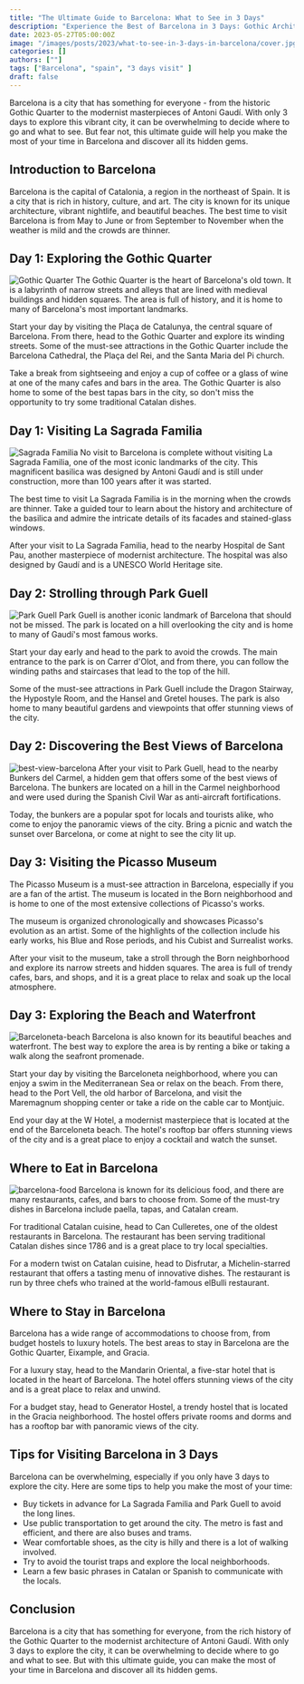 ```yaml
---
title: "The Ultimate Guide to Barcelona: What to See in 3 Days"
description: "Experience the Best of Barcelona in 3 Days: Gothic Architecture, Gaudí's Legacy, and More! Uncover the treasures of Barcelona with our curated 3-day itinerary. Wander through the winding streets of the Gothic Quarter, marvel at the architectural wonders crafted by Antoni Gaudí, and delve into the city's unique charm. Get ready for an unforgettable adventure in Barcelona"
date: 2023-05-27T05:00:00Z
image: "/images/posts/2023/what-to-see-in-3-days-in-barcelona/cover.jpg"
categories: []
authors: [""]
tags: ["Barcelona", "spain", "3 days visit" ]
draft: false
---
```

Barcelona is a city that has something for everyone - from the historic Gothic Quarter to the modernist masterpieces of Antoni Gaudí. With only 3 days to explore this vibrant city, it can be overwhelming to decide where to go and what to see. But fear not, this ultimate guide will help you make the most of your time in Barcelona and discover all its hidden gems.

## Introduction to Barcelona

Barcelona is the capital of Catalonia, a region in the northeast of Spain. It is a city that is rich in history, culture, and art. The city is known for its unique architecture, vibrant nightlife, and beautiful beaches. The best time to visit Barcelona is from May to June or from September to November when the weather is mild and the crowds are thinner.

## Day 1: Exploring the Gothic Quarter
![Gothic Quarter](/images/posts/2023/what-to-see-in-3-days-in-barcelona/Gothic-Quarter.jpg)
The Gothic Quarter is the heart of Barcelona's old town. It is a labyrinth of narrow streets and alleys that are lined with medieval buildings and hidden squares. The area is full of history, and it is home to many of Barcelona's most important landmarks.

Start your day by visiting the Plaça de Catalunya, the central square of Barcelona. From there, head to the Gothic Quarter and explore its winding streets. Some of the must-see attractions in the Gothic Quarter include the Barcelona Cathedral, the Plaça del Rei, and the Santa Maria del Pi church.

Take a break from sightseeing and enjoy a cup of coffee or a glass of wine at one of the many cafes and bars in the area. The Gothic Quarter is also home to some of the best tapas bars in the city, so don't miss the opportunity to try some traditional Catalan dishes.

## Day 1: Visiting La Sagrada Familia
![Sagrada Familia](/images/posts/2023/what-to-see-in-3-days-in-barcelona/Sagrada-Familia.jpg)
No visit to Barcelona is complete without visiting La Sagrada Familia, one of the most iconic landmarks of the city. This magnificent basilica was designed by Antoni Gaudí and is still under construction, more than 100 years after it was started.

The best time to visit La Sagrada Familia is in the morning when the crowds are thinner. Take a guided tour to learn about the history and architecture of the basilica and admire the intricate details of its facades and stained-glass windows.

After your visit to La Sagrada Familia, head to the nearby Hospital de Sant Pau, another masterpiece of modernist architecture. The hospital was also designed by Gaudí and is a UNESCO World Heritage site.

## Day 2: Strolling through Park Guell
![Park Guell](/images/posts/2023/what-to-see-in-3-days-in-barcelona/Park-Guell.jpg)
Park Guell is another iconic landmark of Barcelona that should not be missed. The park is located on a hill overlooking the city and is home to many of Gaudí's most famous works.

Start your day early and head to the park to avoid the crowds. The main entrance to the park is on Carrer d'Olot, and from there, you can follow the winding paths and staircases that lead to the top of the hill.

Some of the must-see attractions in Park Guell include the Dragon Stairway, the Hypostyle Room, and the Hansel and Gretel houses. The park is also home to many beautiful gardens and viewpoints that offer stunning views of the city.

## Day 2: Discovering the Best Views of Barcelona
![best-view-barcelona](/images/posts/2023/what-to-see-in-3-days-in-barcelona/best-view-barcelona.jpg)
After your visit to Park Guell, head to the nearby Bunkers del Carmel, a hidden gem that offers some of the best views of Barcelona. The bunkers are located on a hill in the Carmel neighborhood and were used during the Spanish Civil War as anti-aircraft fortifications.

Today, the bunkers are a popular spot for locals and tourists alike, who come to enjoy the panoramic views of the city. Bring a picnic and watch the sunset over Barcelona, or come at night to see the city lit up.

## Day 3: Visiting the Picasso Museum
The Picasso Museum is a must-see attraction in Barcelona, especially if you are a fan of the artist. The museum is located in the Born neighborhood and is home to one of the most extensive collections of Picasso's works.

The museum is organized chronologically and showcases Picasso's evolution as an artist. Some of the highlights of the collection include his early works, his Blue and Rose periods, and his Cubist and Surrealist works.

After your visit to the museum, take a stroll through the Born neighborhood and explore its narrow streets and hidden squares. The area is full of trendy cafes, bars, and shops, and it is a great place to relax and soak up the local atmosphere.

## Day 3: Exploring the Beach and Waterfront
![Barceloneta-beach](/images/posts/2023/what-to-see-in-3-days-in-barcelona/Barceloneta-beach.jpg)
Barcelona is also known for its beautiful beaches and waterfront. The best way to explore the area is by renting a bike or taking a walk along the seafront promenade.

Start your day by visiting the Barceloneta neighborhood, where you can enjoy a swim in the Mediterranean Sea or relax on the beach. From there, head to the Port Vell, the old harbor of Barcelona, and visit the Maremagnum shopping center or take a ride on the cable car to Montjuic.

End your day at the W Hotel, a modernist masterpiece that is located at the end of the Barceloneta beach. The hotel's rooftop bar offers stunning views of the city and is a great place to enjoy a cocktail and watch the sunset.

## Where to Eat in Barcelona
![barcelona-food](/images/posts/2023/what-to-see-in-3-days-in-barcelona/barcelona-food.jpg)
Barcelona is known for its delicious food, and there are many restaurants, cafes, and bars to choose from. Some of the must-try dishes in Barcelona include paella, tapas, and Catalan cream.

For traditional Catalan cuisine, head to Can Culleretes, one of the oldest restaurants in Barcelona. The restaurant has been serving traditional Catalan dishes since 1786 and is a great place to try local specialties.

For a modern twist on Catalan cuisine, head to Disfrutar, a Michelin-starred restaurant that offers a tasting menu of innovative dishes. The restaurant is run by three chefs who trained at the world-famous elBulli restaurant.

## Where to Stay in Barcelona

Barcelona has a wide range of accommodations to choose from, from budget hostels to luxury hotels. The best areas to stay in Barcelona are the Gothic Quarter, Eixample, and Gracia.

For a luxury stay, head to the Mandarin Oriental, a five-star hotel that is located in the heart of Barcelona. The hotel offers stunning views of the city and is a great place to relax and unwind.

For a budget stay, head to Generator Hostel, a trendy hostel that is located in the Gracia neighborhood. The hostel offers private rooms and dorms and has a rooftop bar with panoramic views of the city.

## Tips for Visiting Barcelona in 3 Days

Barcelona can be overwhelming, especially if you only have 3 days to explore the city. Here are some tips to help you make the most of your time:

-   Buy tickets in advance for La Sagrada Familia and Park Guell to avoid the long lines.
-   Use public transportation to get around the city. The metro is fast and efficient, and there are also buses and trams.
-   Wear comfortable shoes, as the city is hilly and there is a lot of walking involved.
-   Try to avoid the tourist traps and explore the local neighborhoods.
-   Learn a few basic phrases in Catalan or Spanish to communicate with the locals.

## Conclusion

Barcelona is a city that has something for everyone, from the rich history of the Gothic Quarter to the modernist architecture of Antoni Gaudí. With only 3 days to explore the city, it can be overwhelming to decide where to go and what to see. But with this ultimate guide, you can make the most of your time in Barcelona and discover all its hidden gems.